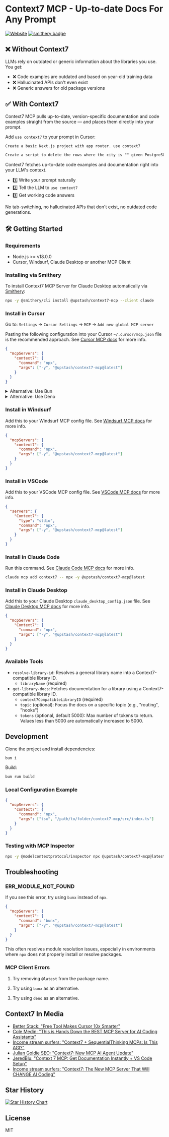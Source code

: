 # Context7 MCP - Up-to-date Docs For Any Prompt

[![Website](https://img.shields.io/badge/Website-context7.com-blue)](https://context7.com) [![smithery badge](https://smithery.ai/badge/@upstash/context7-mcp)](https://smithery.ai/server/@upstash/context7-mcp)

## ❌ Without Context7

LLMs rely on outdated or generic information about the libraries you use. You get:

- ❌ Code examples are outdated and based on year-old training data
- ❌ Hallucinated APIs don't even exist
- ❌ Generic answers for old package versions

## ✅ With Context7

Context7 MCP pulls up-to-date, version-specific documentation and code examples straight from the source — and places them directly into your prompt.

Add `use context7` to your prompt in Cursor:

```txt
Create a basic Next.js project with app router. use context7
```

```txt
Create a script to delete the rows where the city is "" given PostgreSQL credentials. use context7
```

Context7 fetches up-to-date code examples and documentation right into your LLM's context.

- 1️⃣ Write your prompt naturally
- 2️⃣ Tell the LLM to `use context7`
- 3️⃣ Get working code answers

No tab-switching, no hallucinated APIs that don't exist, no outdated code generations.

## 🛠️ Getting Started

### Requirements

- Node.js >= v18.0.0
- Cursor, Windsurf, Claude Desktop or another MCP Client

### Installing via Smithery

To install Context7 MCP Server for Claude Desktop automatically via [Smithery](https://smithery.ai/server/@upstash/context7-mcp):

```bash
npx -y @smithery/cli install @upstash/context7-mcp --client claude
```

### Install in Cursor

Go to: `Settings` -> `Cursor Settings` -> `MCP` -> `Add new global MCP server`

Pasting the following configuration into your Cursor `~/.cursor/mcp.json` file is the recommended approach. See [Cursor MCP docs](https://docs.cursor.com/context/model-context-protocol) for more info.

```json
{
  "mcpServers": {
    "context7": {
      "command": "npx",
      "args": ["-y", "@upstash/context7-mcp@latest"]
    }
  }
}
```

<details>
<summary>Alternative: Use Bun</summary>

```json
{
  "mcpServers": {
    "context7": {
      "command": "bunx",
      "args": ["-y", "@upstash/context7-mcp@latest"]
    }
  }
}
```

</details>

<details>
<summary>Alternative: Use Deno</summary>

```json
{
  "mcpServers": {
    "context7": {
      "command": "deno",
      "args": ["run", "--allow-net", "npm:@upstash/context7-mcp"]
    }
  }
}
```

</details>

### Install in Windsurf

Add this to your Windsurf MCP config file. See [Windsurf MCP docs](https://docs.windsurf.com/windsurf/mcp) for more info.

```json
{
  "mcpServers": {
    "context7": {
      "command": "npx",
      "args": ["-y", "@upstash/context7-mcp@latest"]
    }
  }
}
```

### Install in VSCode

Add this to your VSCode MCP config file. See [VSCode MCP docs](https://code.visualstudio.com/docs/copilot/chat/mcp-servers) for more info.

```json
{
  "servers": {
    "Context7": {
      "type": "stdio",
      "command": "npx",
      "args": ["-y", "@upstash/context7-mcp@latest"]
    }
  }
}
```

### Install in Claude Code

Run this command. See [Claude Code MCP docs](https://docs.anthropic.com/en/docs/agents-and-tools/claude-code/tutorials#set-up-model-context-protocol-mcp) for more info.

```sh
claude mcp add context7 -- npx -y @upstash/context7-mcp@latest
```

### Install in Claude Desktop

Add this to your Claude Desktop `claude_desktop_config.json` file. See [Claude Desktop MCP docs](https://modelcontextprotocol.io/quickstart/user) for more info.

```json
{
  "mcpServers": {
    "Context7": {
      "command": "npx",
      "args": ["-y", "@upstash/context7-mcp@latest"]
    }
  }
}
```

### Available Tools

- `resolve-library-id`: Resolves a general library name into a Context7-compatible library ID.
  - `libraryName` (required)
- `get-library-docs`: Fetches documentation for a library using a Context7-compatible library ID.
  - `context7CompatibleLibraryID` (required)
  - `topic` (optional): Focus the docs on a specific topic (e.g., "routing", "hooks")
  - `tokens` (optional, default 5000): Max number of tokens to return. Values less than 5000 are automatically increased to 5000.

## Development

Clone the project and install dependencies:

```bash
bun i
```

Build:

```bash
bun run build
```

### Local Configuration Example

```json
{
  "mcpServers": {
    "context7": {
      "command": "npx",
      "args": ["tsx", "/path/to/folder/context7-mcp/src/index.ts"]
    }
  }
}
```

### Testing with MCP Inspector

```bash
npx -y @modelcontextprotocol/inspector npx @upstash/context7-mcp@latest
```

## Troubleshooting

### ERR_MODULE_NOT_FOUND

If you see this error, try using `bunx` instead of `npx`.

```json
{
  "mcpServers": {
    "context7": {
      "command": "bunx",
      "args": ["-y", "@upstash/context7-mcp@latest"]
    }
  }
}
```

This often resolves module resolution issues, especially in environments where `npx` does not properly install or resolve packages.

### MCP Client Errors

1. Try removing `@latest` from the package name.

2. Try using `bunx` as an alternative.

3. Try using `deno` as an alternative.

## Context7 In Media

- [Better Stack: "Free Tool Makes Cursor 10x Smarter"](https://youtu.be/52FC3qObp9E)
- [Cole Medin: "This is Hands Down the BEST MCP Server for AI Coding Assistants"](https://www.youtube.com/watch?v=G7gK8H6u7Rs)
- [Income stream surfers: "Context7 + SequentialThinking MCPs: Is This AGI?"](https://www.youtube.com/watch?v=-ggvzyLpK6o)
- [Julian Goldie SEO: "Context7: New MCP AI Agent Update"](https://www.youtube.com/watch?v=CTZm6fBYisc)
- [JeredBlu: "Context 7 MCP: Get Documentation Instantly + VS Code Setup"](https://www.youtube.com/watch?v=-ls0D-rtET4)
- [Income stream surfers: "Context7: The New MCP Server That Will CHANGE AI Coding"](https://www.youtube.com/watch?v=PS-2Azb-C3M)

## Star History

[![Star History Chart](https://api.star-history.com/svg?repos=upstash/context7&type=Date)](https://www.star-history.com/#upstash/context7&Date)

## License

MIT
